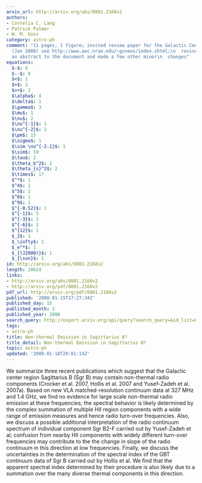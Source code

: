 ```yaml
---
arxiv_url: http://arxiv.org/abs/0801.2168v2
authors:
- Cornelia C. Lang
- Patrick Palmer
- W. M. Goss
category: astro-ph
comment: "11 pages, 1 figure; invited review paper for the Galactic Center\n  Newsletter
  (Jan 2008) see http://www.aoc.nrao.edu/~gcnews/index.shtml;\n  revised and added
  an abstract to the document and made a few other minor\n  changes"
equations:
  $-$: 6
  $--$: 8
  $<$: 1
  $>$: 2
  $>>$: 2
  $\alpha$: 4
  $\delta$: 1
  $\gamma$: 3
  $\mu$: 1
  $\nu$: 2
  $\nu^{-1}$: 1
  $\nu^{-2}$: 2
  $\pm$: 15
  $\sigma$: 1
  $\sim \nu^{-2.1}$: 1
  $\sim$: 19
  $\tau$: 2
  $\theta_b^2$: 2
  $\theta_{s}^2$: 2
  $\times$: 17
  $^*$: 1
  $^4$: 1
  $^5$: 2
  $^6$: 1
  $^9$: 1
  $^{-0.52}$: 1
  $^{-1}$: 5
  $^{-3}$: 2
  $^{-6}$: 2
  $^{12}$: 1
  $_2$: 1
  $_\infty$: 1
  $_e^*$: 1
  $_{(J2000)}$: 1
  $_{\sun}$: 1
id: http://arxiv.org/abs/0801.2168v2
length: 28624
links:
- http://arxiv.org/abs/0801.2168v2
- http://arxiv.org/pdf/0801.2168v2
pdf_url: http://arxiv.org/pdf/0801.2168v2
published: '2008-01-15T17:27:34Z'
published_day: 15
published_month: 1
published_year: 2008
search_query: http://export.arxiv.org/api/query?search_query=&id_list=0801.2168&start=0&max_results=10
tags:
- astro-ph
title: Non-thermal Emission in Sagittarius B?
title_detail: Non-thermal Emission in Sagittarius B?
topic: astro-ph
updated: '2008-01-18T20:01:14Z'
---
```


We summarize three recent publications which suggest that the Galactic center
region Sagittarius B (Sgr B) may contain non-thermal radio components (Crocker
et al. 2007, Hollis et al. 2007 and Yusef-Zadeh et al. 2007a). Based on new VLA
matched-resolution continuum data at 327 MHz and 1.4 GHz, we find no evidence
for large scale non-thermal radio emission at these frequencies; the spectral
behavior is likely determined by the complex summation of multiple HII region
components with a wide range of emission measures and hence radio turn-over
frequencies. Also, we discuss a possible additional interpretation of the radio
continuum spectrum of individual component Sgr B2-F carried out by Yusef-Zadeh
et al; confusion from nearby HII components with widely different turn-over
frequencies may contribute to the the change in slope of the radio continuum in
this direction at low frequencies. Finally, we discuss the uncertainties in the
determination of the spectral index of the GBT continuum data of Sgr B carried
out by Hollis et al. We find that the apparent spectral index determined by
their procedure is also likely due to a summation over the many diverse thermal
components in this direction.
